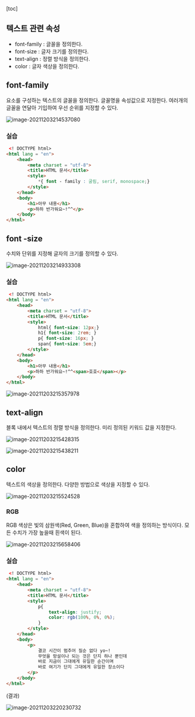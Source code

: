 [toc]

## 텍스트 관련 속성

- font-family : 글꼴을 정의한다.
- font-size : 글자 크기를 정의한다.
- text-align : 정렬 방식을 정의한다.
- color : 글자 색상을 정의한다.

## font-family

요소를 구성하는 텍스트의 글꼴을 정의한다. 글꼴명을 속성값으로 지정한다. 여러개의 글꼴을 연달아 기입하여 우선 순위를 지정할 수 있다.

![image-20211203214537080](C:/Users/kazio/AppData/Roaming/Typora/typora-user-images/image-20211203214537080.png)



### 실습

```html
 <! DOCTYPE html>
<html lang = "en">
    <head>
        <meta charset = "utf-8">
        <title>HTML 문서</title>
        <style>
            *{ font - family : 굴림, serif, monospace;}
        </style>
    </head>
    <body>
        <h1>아무 내용</h1>
        <p>하하 반가워요~!^^</p>
    </body>
</html>
```



## font -size

수치와 단위를 지정해 글자의 크기를 정의할 수 있다.

![image-20211203214933308](C:/Users/kazio/AppData/Roaming/Typora/typora-user-images/image-20211203214933308.png)



### 실습

```html
 <! DOCTYPE html>
<html lang = "en">
    <head>
        <meta charset = "utf-8">
        <title>HTML 문서</title>
        <style>
            html{ font-size: 12px;}
            h1{ font-size: 2rem; }
            p{ font-size: 16px; }
            span{ font-size: 5em;}
        </style>
    </head>
    <body>
        <h1>아무 내용</h1>
        <p>하하 반가워요~!^^<span>호호</span></p>
    </body>
</html>
```

![image-20211203215357978](C:/Users/kazio/AppData/Roaming/Typora/typora-user-images/image-20211203215357978.png)

## text-align

블록 내에서 텍스트의 정렬 방식을 정의한다. 미리 정의된 키워드 값을 지정한다.

![image-20211203215428315](C:/Users/kazio/AppData/Roaming/Typora/typora-user-images/image-20211203215428315.png)

![image-20211203215438211](C:/Users/kazio/AppData/Roaming/Typora/typora-user-images/image-20211203215438211.png)

## color

텍스트의 색상을 정의한다. 다양한 방법으로 색상을 지정할 수 있다.

![image-20211203215524528](C:/Users/kazio/AppData/Roaming/Typora/typora-user-images/image-20211203215524528.png)

### RGB

RGB 색상은 빛의 삼원색(Red, Green, Blue)을 혼합하여 색을 정의하는 방식이다. 모든 수치가 가장 높을때 흰색이 된다.

![image-20211203215658406](C:/Users/kazio/AppData/Roaming/Typora/typora-user-images/image-20211203215658406.png)

### 실습

```html
 <! DOCTYPE html>
<html lang = "en">
    <head>
        <meta charset = "utf-8">
        <title>HTML 문서</title>
        <style>
            p{
                text-align: justify;
                color: rgb(100%, 0%, 0%);
            }
        </style>
    </head>
    <body>
        <p>
            결코 시간이 멈추어 질순 없다 yo~!
            무엇을 망설이나 되는 것은 단지 하나 뿐인데
            바로 지금이 그대에게 유일한 순간이며
            바로 여기가 단지 그대에게 유일한 장소이다
        </p>
    </body>
</html>
```

(결과)

![image-20211203220230732](C:/Users/kazio/AppData/Roaming/Typora/typora-user-images/image-20211203220230732.png)

